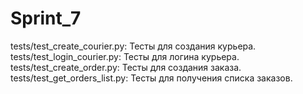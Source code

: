 # Sprint_7
tests/test_create_courier.py: Тесты для создания курьера.
tests/test_login_courier.py: Тесты для логина курьера.
tests/test_create_order.py: Тесты для создания заказа.
tests/test_get_orders_list.py: Тесты для получения списка заказов.
